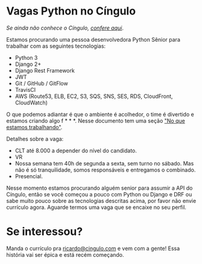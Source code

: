 # Vagas Python no Cíngulo

*Se ainda não conhece o Cíngulo, [confere aqui](README.md)*.

Estamos procurando uma pessoa desenvolvedora Python Sênior para trabalhar com as seguintes tecnologias:

- Python 3
- Django 2+
- Django Rest Framework
- JWT
- Git / GitHub / GitFlow
- TravisCI
- AWS (Route53, ELB, EC2, S3, SQS, SNS, SES, RDS, CloudFront, CloudWatch)

O que podemos adiantar é que o ambiente é acolhedor, o time é divertido e estamos criando algo f * * *. Nesse documento tem uma seção ["No que estamos trabalhando"](README.md).

Detalhes sobre a vaga:

- CLT até 8.000 a depender do nível do candidato.
- VR
- Nossa semana tem 40h de segunda a sexta, sem turno no sábado. Mas não é só tranquilidade, somos responsáveis e entregamos o combinado.
- Presencial.

Nesse momento estamos procurando alguém senior para assumir a API do Cíngulo, então se você começou a pouco com Python ou Django e DRF ou sabe muito pouco sobre as tecnologias descritas acima, por favor não envie currículo agora. Aguarde termos uma vaga que se encaixe no seu perfil.

# Se interessou?
Manda o currículo pra ricardo@cingulo.com e vem com a gente! Essa história vai ser épica e está recém começando.